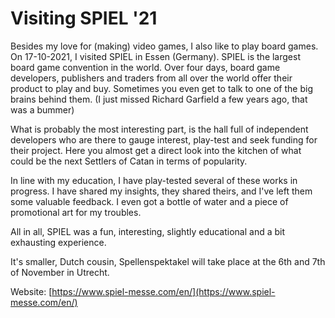 # Visiting SPIEL '21

Besides my love for (making) video games, I also like to play board games. On 17-10-2021, I visited SPIEL in Essen (Germany). SPIEL is the largest board game convention in the world. Over four days, board game developers, publishers and traders from all over the world offer their product to play and buy. Sometimes you even get to talk to one of the big brains behind them. (I just missed Richard Garfield a few years ago, that was a bummer)

What is probably the most interesting part, is the hall full of independent developers who are there to gauge interest, play-test and seek funding for their project. Here you almost get a direct look into the kitchen of what could be the next Settlers of Catan in terms of popularity.

In line with my education, I have play-tested several of these works in progress. I have shared my insights, they shared theirs, and I've left them some valuable feedback. I even got a bottle of water and a piece of promotional art for my troubles.

All in all, SPIEL was a fun, interesting, slightly educational and a bit exhausting experience.



It's smaller, Dutch cousin, Spellenspektakel will take place at the 6th and 7th of November in Utrecht.

Website: [https://www.spiel-messe.com/en/](https://www.spiel-messe.com/en/)



